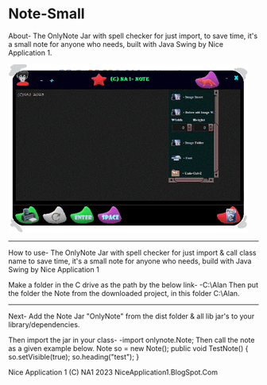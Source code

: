 # Note-Small
About- The OnlyNote Jar with spell checker for just import, to save time, it's a small note for anyone who needs, built with Java Swing by Nice Application 1. 

<img src="NA Note0.gif" height="340px"><hr>

How to use-
The OnlyNote Jar with spell checker for just import & call class name to save time, it's a small note for anyone who needs, build with Java Swing by Nice Application 1

Make a folder in the C drive as the path by the below link- 
-C:\Alan 
Then put the folder the Note from the downloaded project, in this folder C:\Alan.
__________________________________________________________________________________
Next-
Add the Note Jar "OnlyNote" from the dist folder & all lib jar's to your library/dependencies.

Then import the jar in your class-
-import onlynote.Note;
Then call the note as a given example below. 
Note so = new Note();
    public void TestNote() {
        so.setVisible(true);
        so.heading("test");
    }
    
Nice Application 1
(C) NA1 2023
NiceApplication1.BlogSpot.Com

